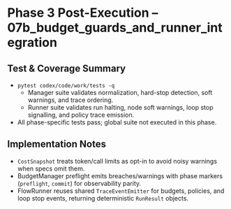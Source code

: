 # Phase 3 Post-Execution – 07b_budget_guards_and_runner_integration

## Test & Coverage Summary
- `pytest codex/code/work/tests -q`
  - Manager suite validates normalization, hard-stop detection, soft warnings, and trace ordering.
  - Runner suite validates run halting, node soft warnings, loop stop signalling, and policy trace emission.
- All phase-specific tests pass; global suite not executed in this phase.

## Implementation Notes
- `CostSnapshot` treats token/call limits as opt-in to avoid noisy warnings when specs omit them.
- BudgetManager preflight emits breaches/warnings with phase markers (`preflight`, `commit`) for observability parity.
- FlowRunner reuses shared `TraceEventEmitter` for budgets, policies, and loop stop events, returning deterministic `RunResult` objects.
